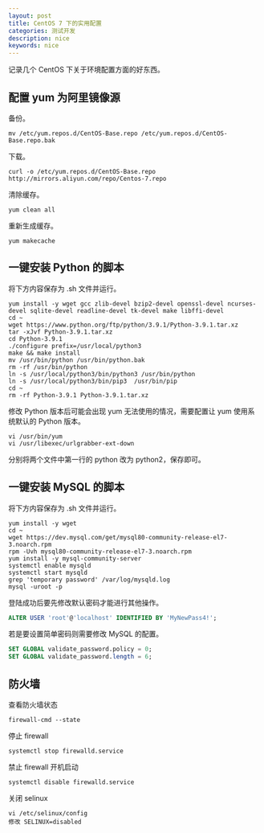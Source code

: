 ```yaml
---
layout: post
title: CentOS 7 下的实用配置
categories: 测试开发
description: nice
keywords: nice
---
```


记录几个 CentOS 下关于环境配置方面的好东西。

## 配置 yum 为阿里镜像源

备份。

``` shell
mv /etc/yum.repos.d/CentOS-Base.repo /etc/yum.repos.d/CentOS-Base.repo.bak
```

下载。

``` shell
curl -o /etc/yum.repos.d/CentOS-Base.repo http://mirrors.aliyun.com/repo/Centos-7.repo
```

清除缓存。

``` shell
yum clean all
```

重新生成缓存。

``` shell
yum makecache
```

## 一键安装 Python 的脚本

将下方内容保存为 .sh 文件并运行。

``` shell
yum install -y wget gcc zlib-devel bzip2-devel openssl-devel ncurses-devel sqlite-devel readline-devel tk-devel make libffi-devel 
cd ~ 
wget https://www.python.org/ftp/python/3.9.1/Python-3.9.1.tar.xz 
tar -xJvf Python-3.9.1.tar.xz 
cd Python-3.9.1 
./configure prefix=/usr/local/python3 
make && make install 
mv /usr/bin/python /usr/bin/python.bak 
rm -rf /usr/bin/python 
ln -s /usr/local/python3/bin/python3 /usr/bin/python 
ln -s /usr/local/python3/bin/pip3  /usr/bin/pip 
cd ~ 
rm -rf Python-3.9.1 Python-3.9.1.tar.xz 
```

修改 Python 版本后可能会出现 yum 无法使用的情况，需要配置让 yum 使用系统默认的 Python 版本。

``` shell
vi /usr/bin/yum
vi /usr/libexec/urlgrabber-ext-down
```

分别将两个文件中第一行的 python 改为 python2，保存即可。

## 一键安装 MySQL 的脚本

将下方内容保存为 .sh 文件并运行。

``` shell
yum install -y wget 
cd ~ 
wget https://dev.mysql.com/get/mysql80-community-release-el7-3.noarch.rpm 
rpm -Uvh mysql80-community-release-el7-3.noarch.rpm 
yum install -y mysql-community-server 
systemctl enable mysqld
systemctl start mysqld
grep 'temporary password' /var/log/mysqld.log
mysql -uroot -p
```

登陆成功后要先修改默认密码才能进行其他操作。

``` sql
ALTER USER 'root'@'localhost' IDENTIFIED BY 'MyNewPass4!';
```

若是要设置简单密码则需要修改 MySQL 的配置。

``` sql
SET GLOBAL validate_password.policy = 0;
SET GLOBAL validate_password.length = 6;
```

## 防火墙

查看防火墙状态

``` shell
firewall-cmd --state
```

停止 firewall

``` shell
systemctl stop firewalld.service
```

禁止 firewall 开机启动

``` shell
systemctl disable firewalld.service 
```

关闭 selinux

``` shell
vi /etc/selinux/config
修改 SELINUX=disabled
```
